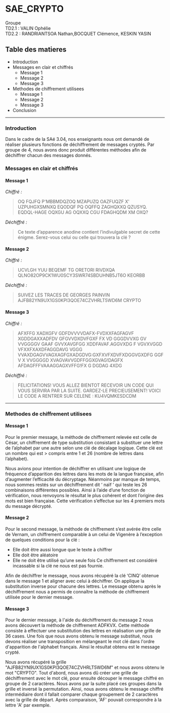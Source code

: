 # SAE_CRYPTO

Groupe  
TD2.1 : VALIN Ophélie  
TD2.2 : RANDRIANTSOA Nathan,BOCQUET Clémence, KESKIN YASIN

## Table des matieres
- Introduction
- Messages en clair et chiffrés
  * Message 1
  * Message 2
  * Message 3
- Methodes de chiffrement utilisees
  * Message 1
  * Message 2
  * Message 3
- Conclusion

---

### Introduction
 Dans le cadre de la SAé 3.04, nos enseignants nous ont demandé de réaliser plusieurs fonctions de déchiffrement de messages cryptés. Par groupe de 4, nous avons donc produit différentes méthodes afin de déchiffrer chacun des messages donnés. 

### Messages en clair et chiffrés
#### Message 1
 *Chiffré :*  
> OQ FQJFQ P'MBBMDQZOQ MZAPUZQ OAZFUQZF X'
> UZPUHGXSMNXQ EQODQF PQ OQFFQ
> ZAGHQXXQ QZUSYQ. EQDQL-HAGE OQXGU AG OQXXQ
> CGU FDAGHQDM XM OXQ?

*Déchiffré :*  
> Ce texte d’apparence anodine contient l’indivulgable secret de cette énigme. Serez-vous celui ou celle qui trouvera la clé ?

#### Message 2
 *Chiffré :*  
> UCVLGH YUU BEQEMF TG ORETORI RIVDXQA
> QLNO82OP9CK1WU0SCY3SWR74SBDUHNB5JT6O
> KEORBB

 *Déchiffré :*  
> SUIVEZ LES TRACES DE GEORGES PAINVIN AJFB82YN9UX1GS0KPI3QOE74CZVHRLT5WD6M CRYPTO

#### Message 3
 *Chiffré :*  
> AFXFFG XADXGFV GDFDVVVVDAFX-FVDXXFAGFAGVF XGDDGAXXADFDV GFGVVDXDVFGXF FX
> VD GGGDVVXG GV VVGGGGV GAAF GVVXAVGFGG XDDFAVAF.AGGVXDG
> F VGVXVGGD
> VFXXFXAXDFAGGDAVG VGGG VVAXDGAGVVAGXAGFGXADGDVG:GXFXVFXDVFXDGGVGXDFG GGF V X VVGGGGD
> XVAGVAVVGDFFGGXGVAG!DAGFX AFDAGFFFVAAAGGAGXVFFG!FX G DGDAG 4XDG

 *Déchiffré :*
> FELICITATIONS! VOUS ALLEZ BIENTOT RECEVOIR UN CODE QUI VOUS SERVIRA PAR LA SUITE. GARDEZ-LE PRECIEUSEMENT! VOICI LE CODE A RENTRER SUR CELENE : KU4VQMKESDCDM
---

### Methodes de chiffrement utilisees
#### Message 1

Pour le premier message, la méthode de chiffrement relevée est celle de César, un chiffrement de type substitution consistant à substituer une lettre de l’alphabet par une autre selon une clé de décalage logique. Cette clé est un nombre qui est > compris entre 1 et 26 (nombre de lettres dans l’alphabet).

Nous avions pour intention de déchiffrer en utilisant une logique de fréquence d’apparition des lettres dans les mots de la langue française, afin d’augmenter l’efficacité du décryptage. Néanmoins par manque de temps, nous sommes restés sur un déchiffrement dit ‘ naïf ’ qui teste les 26 combinaisons différentes possibles. Ainsi à l’aide d’une fonction de vérification, nous renvoyons le résultat le plus cohérent et dont l’origine des mots est bien française. Cette vérification s’effectue sur les 4 premiers mots du message décrypté.

#### Message 2

Pour le second message, la méthode de chiffrement s’est avérée être celle de Vernam, un chiffrement comparable à un celui de Vigenère à l’exception de quelques conditions pour la clé : 
- Elle doit être aussi longue que le texte à chiffrer
- Elle doit être aléatoire
- Elle ne doit être utilisé qu’une seule fois
Ce chiffrement est considéré incassable si la clé ne nous est pas fournie.

Afin de déchiffrer le message, nous avons récupéré la clé ‘CINQ’ obtenue dans le message 1 et aligner avec celui à déchiffrer. On applique la substitution inverse pour chacune des lettres.
Le message obtenu après le déchiffrement nous a permis de connaître la méthode de chiffrement utilisée pour le dernier message.



#### Message 3

Pour le dernier message, à l'aide du déchiffrement du message 2 nous avons découvert la méthode de chiffrement ADFKVX. Cette méthode consiste à effectuer une substitution des lettres en réalisation une grille de 36 cases. Une fois que nous avons obtenu le message substitué, nous devons réaliser une transposition en mélangeant le mot clé dans l'ordre d'apparition de l'alphabet français. Ainsi le résultat obtenu est le message crypté.

Nous avons récupéré la grille "AJFB82YN9UX1GS0KPI3QOE74CZVHRLT5WD6M" et nous avons obtenu le mot "CRYPTO". Tout d'abord, nous avons dû créer une grille de déchiffrement avec le mot clé, pour ensuite découper le message chiffré en groupe de 2 caractères. Nous avons par la suite placé ces groupes dans la grille et inversé la permutation. Ainsi, nous avons obtenu le message chiffré intermédiaire dont il fallait comparer chaque groupement de 2 caractères avec la grille de départ. Après comparaison, 'AF' pouvait correspondre à la lettre 'A' par exemple.

